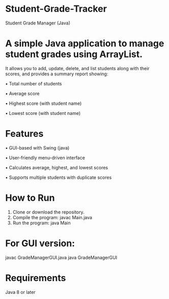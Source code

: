 # Student-Grade-Tracker
Student Grade Manager (Java)

# A simple Java application to manage student grades using ArrayList.
It allows you to add, update, delete, and list students along with their scores, and provides a summary report showing:

• Total number of students

• Average score

• Highest score (with student name)

• Lowest score (with student name)

# Features

• GUI-based with Swing (java)

• User-friendly menu-driven interface

• Calculates average, highest, and lowest scores

• Supports multiple students with duplicate scores

# How to Run

1. Clone or download the repository.
2. Compile the program:
   javac Main.java
3. Run the program:
   java Main


# For GUI version:

javac GradeManagerGUI.java 
java GradeManagerGUI

# Requirements

Java 8 or later
